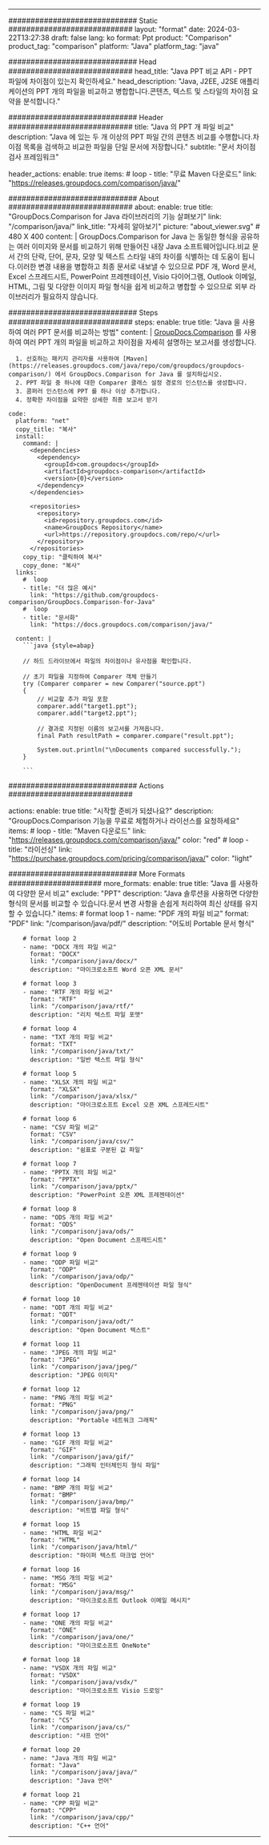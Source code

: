 
---
############################# Static ############################
layout: "format"
date:  2024-03-22T13:27:38
draft: false
lang: ko
format: Ppt
product: "Comparison"
product_tag: "comparison"
platform: "Java"
platform_tag: "java"

############################# Head ############################
head_title: "Java PPT 비교 API - PPT 파일에 차이점이 있는지 확인하세요."
head_description: "Java, J2EE, J2SE 애플리케이션의 PPT 개의 파일을 비교하고 병합합니다.콘텐츠, 텍스트 및 스타일의 차이점 요약을 분석합니다."

############################# Header ############################
title: "Java 의 PPT 개 파일 비교" 
description: "Java 에 있는 두 개 이상의 PPT 파일 간의 콘텐츠 비교를 수행합니다.차이점 목록을 검색하고 비교한 파일을 단일 문서에 저장합니다."
subtitle: "문서 차이점 검사 프레임워크" 

header_actions:
  enable: true
  items:
    #  loop
    - title: "무료 Maven 다운로드"
      link: "https://releases.groupdocs.com/comparison/java/"
      
############################# About ############################
about:
    enable: true
    title: "GroupDocs.Comparison for Java 라이브러리의 기능 살펴보기"
    link: "/comparison/java/"
    link_title: "자세히 알아보기"
    picture: "about_viewer.svg" # 480 X 400
    content: |
       GroupDocs.Comparison for Java 는 동일한 형식을 공유하는 여러 이미지와 문서를 비교하기 위해 만들어진 내장 Java 소프트웨어입니다.비교 문서 간의 단락, 단어, 문자, 모양 및 텍스트 스타일 내의 차이를 식별하는 데 도움이 됩니다.이러한 변경 내용을 병합하고 최종 문서로 내보낼 수 있으므로 PDF 개, Word 문서, Excel 스프레드시트, PowerPoint 프레젠테이션, Visio 다이어그램, Outlook 이메일, HTML, 그림 및 다양한 이미지 파일 형식을 쉽게 비교하고 병합할 수 있으므로 외부 라이브러리가 필요하지 않습니다.

############################# Steps ############################
steps:
    enable: true
    title: "Java 을 사용하여 여러 PPT 문서를 비교하는 방법"
    content: |
      [GroupDocs.Comparison](https://products.groupdocs.com/comparison/java/) 를 사용하여 여러 PPT 개의 파일을 비교하고 차이점을 자세히 설명하는 보고서를 생성합니다.
      
      1. 선호하는 패키지 관리자를 사용하여 [Maven](https://releases.groupdocs.com/java/repo/com/groupdocs/groupdocs-comparison/) 에서 GroupDocs.Comparison for Java 를 설치하십시오.
      2. PPT 파일 중 하나에 대한 Comparer 클래스 설정 경로의 인스턴스를 생성합니다.
      3. 콤퍼러 인스턴스에 PPT 를 하나 이상 추가합니다.
      4. 정확한 차이점을 요약한 상세한 최종 보고서 받기
   
    code:
      platform: "net"
      copy_title: "복사"
      install:
        command: |
          <dependencies>
            <dependency>
              <groupId>com.groupdocs</groupId>
              <artifactId>groupdocs-comparison</artifactId>
              <version>{0}</version>
            </dependency>
          </dependencies>

          <repositories>
            <repository>
              <id>repository.groupdocs.com</id>
              <name>GroupDocs Repository</name>
              <url>https://repository.groupdocs.com/repo/</url>
            </repository>
          </repositories>
        copy_tip: "클릭하여 복사"
        copy_done: "복사"
      links:
        #  loop
        - title: "더 많은 예시"
          link: "https://github.com/groupdocs-comparison/GroupDocs.Comparison-for-Java"
        #  loop
        - title: "문서화"
          link: "https://docs.groupdocs.com/comparison/java/"
          
      content: |
        ```java {style=abap}

        // 하드 드라이브에서 파일의 차이점이나 유사점을 확인합니다.

        // 초기 파일을 지정하여 Comparer 객체 만들기
        try (Comparer comparer = new Comparer("source.ppt") 
        {
            // 비교할 추가 파일 포함
        	comparer.add("target1.ppt");
            comparer.add("target2.ppt");

            // 결과로 지정된 이름의 보고서를 가져옵니다.
            final Path resultPath = comparer.compare("result.ppt"); 

            System.out.println("\nDocuments compared successfully.");
        }
        
        ```            

############################# Actions ############################

actions:
  enable: true
  title: "시작할 준비가 되셨나요?"
  description: "GroupDocs.Comparison 기능을 무료로 체험하거나 라이선스를 요청하세요"
  items:
    #  loop
    - title: "Maven 다운로드"
      link: "https://releases.groupdocs.com/comparison/java/"
      color: "red"
        #  loop
    - title: "라이선싱"
      link: "https://purchase.groupdocs.com/pricing/comparison/java/"
      color: "light"


############################# More Formats #####################
more_formats:
    enable: true
    title: "Java 를 사용하여 다양한 문서 비교"
    exclude: "PPT"
    description: "Java 솔루션을 사용하면 다양한 형식의 문서를 비교할 수 있습니다.문서 변경 사항을 손쉽게 처리하여 최신 상태를 유지할 수 있습니다."
    items: 
        # format loop 1
        - name: "PDF 개의 파일 비교"
          format: "PDF"
          link: "/comparison/java/pdf/"
          description: "어도비 Portable 문서 형식"

        # format loop 2
        - name: "DOCX 개의 파일 비교"
          format: "DOCX"
          link: "/comparison/java/docx/"
          description: "마이크로소프트 Word 오픈 XML 문서"

        # format loop 3
        - name: "RTF 개의 파일 비교"
          format: "RTF"
          link: "/comparison/java/rtf/"
          description: "리치 텍스트 파일 포맷"

        # format loop 4
        - name: "TXT 개의 파일 비교"
          format: "TXT"
          link: "/comparison/java/txt/"
          description: "일반 텍스트 파일 형식"

        # format loop 5
        - name: "XLSX 개의 파일 비교"
          format: "XLSX"
          link: "/comparison/java/xlsx/"
          description: "마이크로소프트 Excel 오픈 XML 스프레드시트"

        # format loop 6
        - name: "CSV 파일 비교"
          format: "CSV"
          link: "/comparison/java/csv/"
          description: "쉼표로 구분된 값 파일"

        # format loop 7
        - name: "PPTX 개의 파일 비교"
          format: "PPTX"
          link: "/comparison/java/pptx/"
          description: "PowerPoint 오픈 XML 프레젠테이션"

        # format loop 8
        - name: "ODS 개의 파일 비교"
          format: "ODS"
          link: "/comparison/java/ods/"
          description: "Open Document 스프레드시트"

        # format loop 9
        - name: "ODP 파일 비교"
          format: "ODP"
          link: "/comparison/java/odp/"
          description: "OpenDocument 프레젠테이션 파일 형식"

        # format loop 10
        - name: "ODT 개의 파일 비교"
          format: "ODT"
          link: "/comparison/java/odt/"
          description: "Open Document 텍스트"

        # format loop 11
        - name: "JPEG 개의 파일 비교"
          format: "JPEG"
          link: "/comparison/java/jpeg/"
          description: "JPEG 이미지"

        # format loop 12
        - name: "PNG 개의 파일 비교"
          format: "PNG"
          link: "/comparison/java/png/"
          description: "Portable 네트워크 그래픽"

        # format loop 13
        - name: "GIF 개의 파일 비교"
          format: "GIF"
          link: "/comparison/java/gif/"
          description: "그래픽 인터체인지 형식 파일"

        # format loop 14
        - name: "BMP 개의 파일 비교"
          format: "BMP"
          link: "/comparison/java/bmp/"
          description: "비트맵 파일 형식"

        # format loop 15
        - name: "HTML 파일 비교"
          format: "HTML"
          link: "/comparison/java/html/"
          description: "하이퍼 텍스트 마크업 언어"

        # format loop 16
        - name: "MSG 개의 파일 비교"
          format: "MSG"
          link: "/comparison/java/msg/"
          description: "마이크로소프트 Outlook 이메일 메시지"

        # format loop 17
        - name: "ONE 개의 파일 비교"
          format: "ONE"
          link: "/comparison/java/one/"
          description: "마이크로소프트 OneNote"

        # format loop 18
        - name: "VSDX 개의 파일 비교"
          format: "VSDX"
          link: "/comparison/java/vsdx/"
          description: "마이크로소프트 Visio 드로잉"

        # format loop 19
        - name: "CS 파일 비교"
          format: "CS"
          link: "/comparison/java/cs/"
          description: "샤프 언어"

        # format loop 20
        - name: "Java 개의 파일 비교"
          format: "Java"
          link: "/comparison/java/java/"
          description: "Java 언어"
          
        # format loop 21
        - name: "CPP 파일 비교"
          format: "CPP"
          link: "/comparison/java/cpp/"
          description: "C++ 언어"
---
